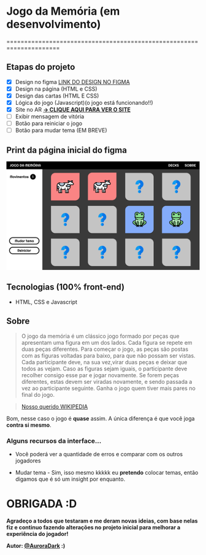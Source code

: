 # Jogo da Memória (em desenvolvimento)
=====================================================================
## Etapas do projeto

- [x] Design no figma [LINK DO DESIGN NO FIGMA](https://www.figma.com/file/x71PJgN77PFRs6JRUFQwFa/Jogo-da-Mem%C3%B3ria?node-id=0%3A1)
- [x] Design na página (HTML e CSS)
- [x] Design das cartas (HTML E CSS)
- [x] Lógica do jogo (Javascript)(o jogo está funcionando!!)
- [x] Site no AR  **[-> CLIQUE AQUI PARA VER O SITE](https://auroradark-jogodamemoria.netlify.app/)**
- [ ] Exibir mensagem de vitória
- [ ] Botão para reiniciar o jogo
- [ ] Botão para mudar tema (EM BREVE)

## Print da página inicial do figma
![index.html](public/src/paginainicial.png)

## Tecnologias (100% front-end)

* HTML, CSS e Javascript

## Sobre
 
>O jogo da memória é um clássico jogo formado por peças que apresentam uma figura em um dos lados. Cada figura se repete em duas peças diferentes. Para começar o jogo, as peças são postas com as figuras voltadas para baixo, para que não possam ser vistas. Cada participante deve, na sua vez,virar duas peças e deixar que todos as vejam. Caso as figuras sejam iguais, o participante deve recolher consigo esse par e jogar novamente. Se forem peças diferentes, estas devem ser viradas novamente, e sendo passada a vez ao participante seguinte. Ganha o jogo quem tiver mais pares no final do jogo.

>[Nosso querido WIKIPEDIA](https://pt.wikipedia.org/wiki/Jogo_de_mem%C3%B3ria)

Bom, nesse caso o jogo é **quase** assim. A única diferença é que você joga **contra si mesmo**.

### Alguns recursos da interface...

* Você poderá ver a quantidade de erros e comparar com os outros jogadores

* Mudar tema - Sim, isso mesmo kkkkk eu **pretendo** colocar temas, então digamos que é só um insight por enquanto.

# OBRIGADA :D

**Agradeço a todos que testaram e me deram novas ideias, com base nelas fiz e continuo fazendo alterações no projeto inicial para melhorar a experiência do jogador!** 

**Autor: [@AuroraDark](https://github.com/AuroraDark) :)** 
